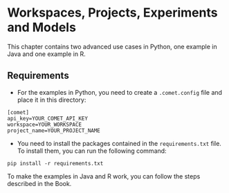 # Workspaces, Projects, Experiments and Models

This chapter contains two advanced use cases in Python, one example in Java and one example in R.

## Requirements
* For the examples in Python, you need to create a `.comet.config` file and place it in this directory:
```
[comet]
api_key=YOUR_COMET_API_KEY
workspace=YOUR_WORKSPACE
project_name=YOUR_PROJECT_NAME
```
* You need to install the packages contained in the `requirements.txt` file. To install them, you can run the following command:

```
pip install -r requirements.txt
```
To make the examples in Java and R work, you can follow the steps described in the Book.
